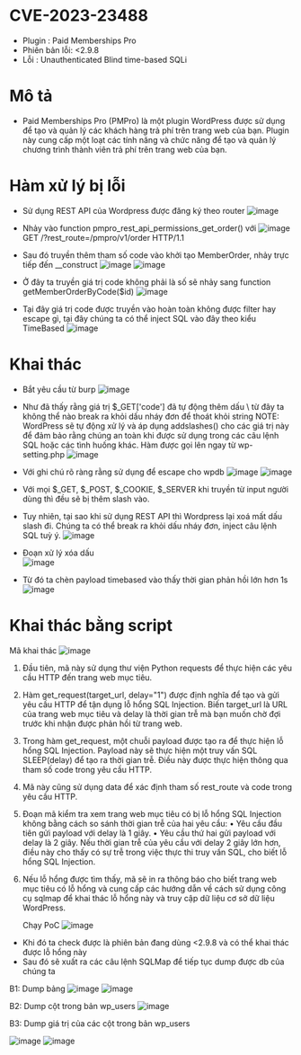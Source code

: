 # CVE-2023-23488

- Plugin : Paid Memberships Pro
- Phiên bản lỗi: <2.9.8
- Lỗi : Unauthenticated Blind time-based SQLi

# Mô tả

- Paid Memberships Pro (PMPro) là một plugin WordPress được sử dụng để tạo và quản lý các khách hàng trả phí trên trang web của bạn. Plugin này cung cấp một loạt các tính năng và chức năng để tạo và quản lý chương trình thành viên trả phí trên trang web của bạn.

# Hàm xử lý bị lỗi

- Sử dụng REST API của Wordpress được đăng ký theo router
  ![image](https://github.com/Manh130902/wordpress/assets/93723285/4522663e-ff2a-41c5-9c7a-06761f156a18)

- Nhảy vào function pmpro_rest_api_permissions_get_order() với
  ![image](https://github.com/Manh130902/wordpress/assets/93723285/457b73bf-52d2-4b90-9fdb-9cdf0c76cb1f)
  GET /?rest_route=/pmpro/v1/order HTTP/1.1
- Sau đó truyền thêm tham số code vào khởi tạo MemberOrder, nhảy trực tiếp đến \_\_construct
  ![image](https://github.com/Manh130902/wordpress/assets/93723285/18f13f03-a757-46a3-9de5-979107bc6e0f)
  ![image](https://github.com/Manh130902/wordpress/assets/93723285/d12a9718-2346-4c2a-b391-d16b26a3f6cc)

- Ở đây ta truyền giá trị code không phải là số sẽ nhảy sang function getMemberOrderByCode($id)
  ![image](https://github.com/Manh130902/wordpress/assets/93723285/e7b56092-2c06-4f85-8eba-3c71e946b920)

- Tại đây giá trị code được truyền vào hoàn toàn không được filter hay escape gì, tại đây chúng ta có thể inject SQL vào đây theo kiểu TimeBased
  ![image](https://github.com/Manh130902/wordpress/assets/93723285/60c38791-7d15-4a51-8948-7d815903ef8c)


# Khai thác

- Bắt yêu cầu từ burp
  ![image](https://github.com/Manh130902/wordpress/assets/93723285/a46699da-8870-4def-959f-e617a5a8c099)

- Như đã thấy rằng giá trị $\_GET['code'] đã tự động thêm dấu \ từ đây ta không thể nào break ra khỏi dấu nháy đơn để thoát khỏi string
  NOTE: WordPress sẽ tự động xử lý và áp dụng addslashes() cho các giá trị này để đảm bảo rằng chúng an toàn khi được sử dụng trong các câu lệnh SQL hoặc các tình huống khác. Hàm được gọi lên ngay từ wp-setting.php
  ![image](https://github.com/Manh130902/wordpress/assets/93723285/9c483566-24bb-44e8-81bf-7104b16f05b1)

- Với ghi chú rõ ràng rằng sử dụng để escape cho wpdb
  ![image](https://github.com/Manh130902/wordpress/assets/93723285/b3dfe0f4-3c00-431b-b365-0aae37b51a8d)
  ![image](https://github.com/Manh130902/wordpress/assets/93723285/2d0dc794-af2e-4149-bf1a-ce6b1f09843f)

- Với mọi $\_GET, $\_POST, $\_COOKIE, $\_SERVER khi truyền từ input người dùng thì đều sẽ bị thêm slash vào.
- Tuy nhiên, tại sao khi sử dụng REST API thì Wordpress lại xoá mất dấu slash đi. Chúng ta có thể break ra khỏi dấu nháy đơn, inject câu lệnh SQL tuỳ ý.
  ![image](https://github.com/Manh130902/wordpress/assets/93723285/ebaedfea-d519-484b-acfc-500cbfc127c2)

- Đoạn xử lý xóa dấu \
  ![image](https://github.com/Manh130902/wordpress/assets/93723285/a3667353-f8b7-4829-8add-ab5242a349dc)

- Từ đó ta chèn payload timebased vào thấy thời gian phản hồi lớn hơn 1s
  ![image](https://github.com/Manh130902/wordpress/assets/93723285/25a551ac-5875-4b76-8e7b-7b5c62b96d3a)

# Khai thác bằng script

Mã khai thác
  ![image](https://github.com/Manh130902/wordpress/assets/93723285/1eec599e-5636-4946-8eb0-face147d2118)

1. Đầu tiên, mã này sử dụng thư viện Python requests để thực hiện các yêu cầu HTTP đến trang web mục tiêu.
2. Hàm get_request(target_url, delay="1") được định nghĩa để tạo và gửi yêu cầu HTTP để tận dụng lỗ hổng SQL Injection. Biến target_url là URL của trang web mục tiêu và delay là thời gian trễ mà bạn muốn chờ đợi trước khi nhận được phản hồi từ trang web.
3. Trong hàm get_request, một chuỗi payload được tạo ra để thực hiện lỗ hổng SQL Injection. Payload này sẽ thực hiện một truy vấn SQL SLEEP(delay) để tạo ra thời gian trễ. Điều này được thực hiện thông qua tham số code trong yêu cầu HTTP.
4. Mã này cũng sử dụng data để xác định tham số rest_route và code trong yêu cầu HTTP.
5. Đoạn mã kiểm tra xem trang web mục tiêu có bị lỗ hổng SQL Injection không bằng cách so sánh thời gian trễ của hai yêu cầu:
   • Yêu cầu đầu tiên gửi payload với delay là 1 giây.
   • Yêu cầu thứ hai gửi payload với delay là 2 giây. Nếu thời gian trễ của yêu cầu với delay 2 giây lớn hơn, điều này cho thấy có sự trễ trong việc thực thi truy vấn SQL, cho biết lỗ hổng SQL Injection.
6. Nếu lỗ hổng được tìm thấy, mã sẽ in ra thông báo cho biết trang web mục tiêu có lỗ hổng và cung cấp các hướng dẫn về cách sử dụng công cụ sqlmap để khai thác lỗ hổng này và truy cập dữ liệu cơ sở dữ liệu WordPress.

   Chạy PoC
   ![image](https://github.com/Manh130902/wordpress/assets/93723285/87567d95-cb84-40b2-907d-74b4ed69fde7)

- Khi đó ta check được là phiên bản đang dùng <2.9.8 và có thể khai thác được lỗ hổng này
- Sau đó sẽ xuất ra các câu lệnh SQLMap để tiếp tục dump được db của chúng ta
  
B1: Dump bảng 
  ![image](https://github.com/Manh130902/wordpress/assets/93723285/a09d0dab-415e-4452-a792-421ba340d3f7)
  ![image](https://github.com/Manh130902/wordpress/assets/93723285/c2db2f9e-ac78-4cc1-a1c3-8718018adac2)

B2: Dump cột trong bản wp_users
  ![image](https://github.com/Manh130902/wordpress/assets/93723285/6e365348-a838-487c-9987-1f5870d5a572)

B3: Dump giá trị của các cột trong bản wp_users

  ![image](https://github.com/Manh130902/wordpress/assets/93723285/f4d19656-6234-46a4-a960-e21b4fbc710c)
  ![image](https://github.com/Manh130902/wordpress/assets/93723285/50630fe1-c200-4624-830d-4b350736ea39)

